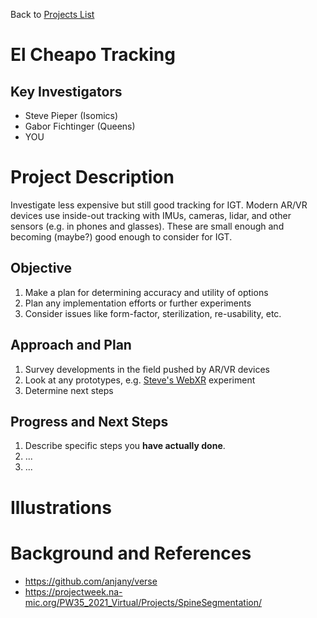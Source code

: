 Back to [Projects List](../../README.md#ProjectsList)

# El Cheapo Tracking

## Key Investigators

- Steve Pieper (Isomics)
- Gabor Fichtinger (Queens)
- YOU

# Project Description

Investigate less expensive but still good tracking for IGT.  Modern AR/VR devices use inside-out tracking with IMUs, cameras, lidar, and other sensors (e.g. in phones and glasses).
These are small enough and becoming (maybe?) good enough to consider for IGT.

## Objective

1. Make a plan for determining accuracy and utility of options
2. Plan any implementation efforts or further experiments
3. Consider issues like form-factor, sterilization, re-usability, etc.


## Approach and Plan

1. Survey developments in the field pushed by AR/VR devices
2. Look at any prototypes, e.g. [Steve's WebXR](https://github.com/pieper/SlicerWeb/blob/master/WebServer/docroot/WebXR-controller/index.html) experiment
3. Determine next steps

## Progress and Next Steps

<!-- Update this section as you make progress, describing of what you have ACTUALLY DONE. If there are specific steps that you could not complete then you can describe them here, too. -->

1. Describe specific steps you **have actually done**.
1. ...
1. ...

# Illustrations

<!-- Add pictures and links to videos that demonstrate what has been accomplished.
![Description of picture](Example2.jpg)
![Some more images](Example2.jpg)
-->

# Background and References

* https://github.com/anjany/verse
* https://projectweek.na-mic.org/PW35_2021_Virtual/Projects/SpineSegmentation/
